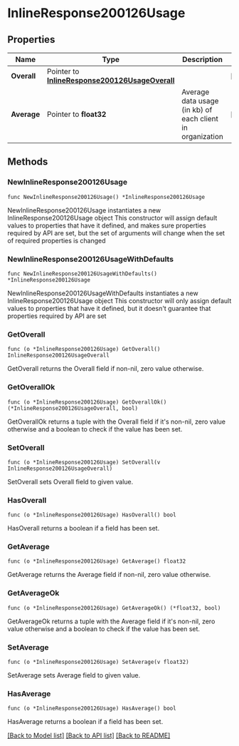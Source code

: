 # InlineResponse200126Usage

## Properties

Name | Type | Description | Notes
------------ | ------------- | ------------- | -------------
**Overall** | Pointer to [**InlineResponse200126UsageOverall**](InlineResponse200126UsageOverall.md) |  | [optional] 
**Average** | Pointer to **float32** | Average data usage (in kb) of each client in organization | [optional] 

## Methods

### NewInlineResponse200126Usage

`func NewInlineResponse200126Usage() *InlineResponse200126Usage`

NewInlineResponse200126Usage instantiates a new InlineResponse200126Usage object
This constructor will assign default values to properties that have it defined,
and makes sure properties required by API are set, but the set of arguments
will change when the set of required properties is changed

### NewInlineResponse200126UsageWithDefaults

`func NewInlineResponse200126UsageWithDefaults() *InlineResponse200126Usage`

NewInlineResponse200126UsageWithDefaults instantiates a new InlineResponse200126Usage object
This constructor will only assign default values to properties that have it defined,
but it doesn't guarantee that properties required by API are set

### GetOverall

`func (o *InlineResponse200126Usage) GetOverall() InlineResponse200126UsageOverall`

GetOverall returns the Overall field if non-nil, zero value otherwise.

### GetOverallOk

`func (o *InlineResponse200126Usage) GetOverallOk() (*InlineResponse200126UsageOverall, bool)`

GetOverallOk returns a tuple with the Overall field if it's non-nil, zero value otherwise
and a boolean to check if the value has been set.

### SetOverall

`func (o *InlineResponse200126Usage) SetOverall(v InlineResponse200126UsageOverall)`

SetOverall sets Overall field to given value.

### HasOverall

`func (o *InlineResponse200126Usage) HasOverall() bool`

HasOverall returns a boolean if a field has been set.

### GetAverage

`func (o *InlineResponse200126Usage) GetAverage() float32`

GetAverage returns the Average field if non-nil, zero value otherwise.

### GetAverageOk

`func (o *InlineResponse200126Usage) GetAverageOk() (*float32, bool)`

GetAverageOk returns a tuple with the Average field if it's non-nil, zero value otherwise
and a boolean to check if the value has been set.

### SetAverage

`func (o *InlineResponse200126Usage) SetAverage(v float32)`

SetAverage sets Average field to given value.

### HasAverage

`func (o *InlineResponse200126Usage) HasAverage() bool`

HasAverage returns a boolean if a field has been set.


[[Back to Model list]](../README.md#documentation-for-models) [[Back to API list]](../README.md#documentation-for-api-endpoints) [[Back to README]](../README.md)


